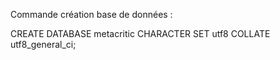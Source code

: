 Commande création base de données :

CREATE DATABASE metacritic
CHARACTER SET utf8
COLLATE utf8_general_ci;
